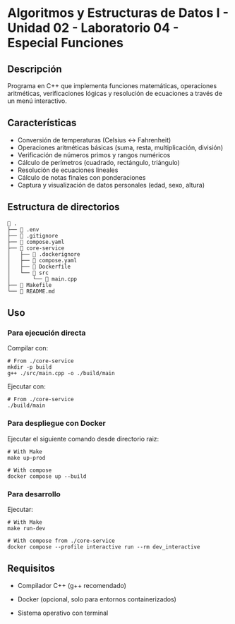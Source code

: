 # Algoritmos y Estructuras de Datos I - Unidad 02 - Laboratorio 04 - Especial Funciones

## Descripción

Programa en C++ que implementa funciones matemáticas, operaciones aritméticas, verificaciones lógicas y resolución de ecuaciones a través de un menú interactivo.

## Características

- Conversión de temperaturas (Celsius ↔ Fahrenheit)
- Operaciones aritméticas básicas (suma, resta, multiplicación, división)
- Verificación de números primos y rangos numéricos
- Cálculo de perímetros (cuadrado, rectángulo, triángulo)
- Resolución de ecuaciones lineales
- Cálculo de notas finales con ponderaciones
- Captura y visualización de datos personales (edad, sexo, altura)

## Estructura de directorios

```shell
 .
├──  .env
├──  .gitignore
├──  compose.yaml
├──  core-service
│   ├──  .dockerignore
│   ├──  compose.yaml
│   ├──  Dockerfile
│   └── 󱧼 src
│       └──  main.cpp
├──  Makefile
└──  README.md
```

## Uso

### Para ejecución directa

Compilar con:

```shell
# From ./core-service
mkdir -p build
g++ ./src/main.cpp -o ./build/main
```

Ejecutar con:

```shell
# From ./core-service
./build/main
```

### Para despliegue con Docker

Ejecutar el siguiente comando desde directorio raiz:

```shell
# With Make
make up-prod

# With compose
docker compose up --build
```

### Para desarrollo

Ejecutar:

```shell
# With Make
make run-dev

# With compose from ./core-service
docker compose --profile interactive run --rm dev_interactive
```

## Requisitos

- Compilador C++ (g++ recomendado)

- Docker (opcional, solo para entornos containerizados)

- Sistema operativo con terminal
